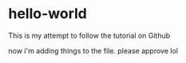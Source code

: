 # hello-world
This is my attempt to follow the tutorial on Github

now i'm adding things to the file. please approve lol
